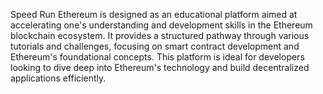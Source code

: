 Speed Run Ethereum is designed as an educational platform aimed at accelerating one's understanding and development skills in the Ethereum blockchain ecosystem. It provides a structured pathway through various tutorials and challenges, focusing on smart contract development and Ethereum's foundational concepts. This platform is ideal for developers looking to dive deep into Ethereum's technology and build decentralized applications efficiently. 
